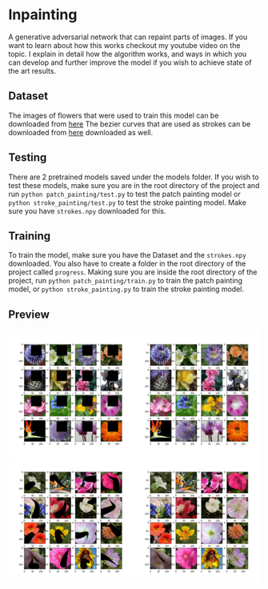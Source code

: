 # Inpainting
A generative adversarial network that can repaint parts of images. If you want to learn about how this works checkout my youtube video on the topic. I explain in detail how the algorithm works, and ways in which you can develop and further improve the model if you wish to achieve state of the art results.

## Dataset

The images of flowers that were used to train this model can be downloaded from [here](https://drive.google.com/file/d/1YefFoLEGwUGDdGyw7fBpWxfcKFW9-kEj/view?usp=sharing)
The bezier curves that are used as strokes can be downloaded from [here](https://drive.google.com/file/d/1t3WIdF_0p7errAx7eOQPzurIagEzJkO5/view?usp=sharing) downloaded as well.

## Testing
There are 2 pretrained models saved under the models folder. If you wish to test these models, make sure you are in the root directory of the project and run `python patch_painting/test.py` to test the patch painting model or `python stroke_painting/test.py` to test the stroke painting model. Make sure you have `strokes.npy` downloaded for this.

## Training
To train the model, make sure you have the Dataset and the `strokes.npy` downloaded. You also have to create a folder in the root directory of the project called `progress`. Making sure you are inside the root directory of the project, run `python patch_painting/train.py` to train the patch painting model, or `python stroke_painting.py` to train the stroke painting model.

## Preview

![image with black patch](images/patch_painting.png "patch image")
![inpainted stroke images](images/stroke_painting.png "stroke image")